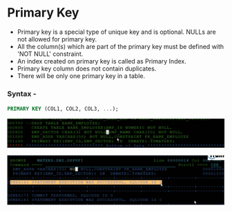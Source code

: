 # Primary Key

- Primary key is a special type of unique key and is optional. NULLs are not allowed for primary key.
- All the column(s) which are part of the primary key must be defined with 'NOT NULL' constraint.
- An index created on primary key is called as Primary Index.
- Primary key column does not contain duplicates.
- There will be only one primary key in a table.

### Syntax -

```sql
PRIMARY KEY (COL1, COL2, COL3, ...);
```

![image-21-01](/images/image-21-01.png)

![image-21-02](/images/image-21-02.png)
